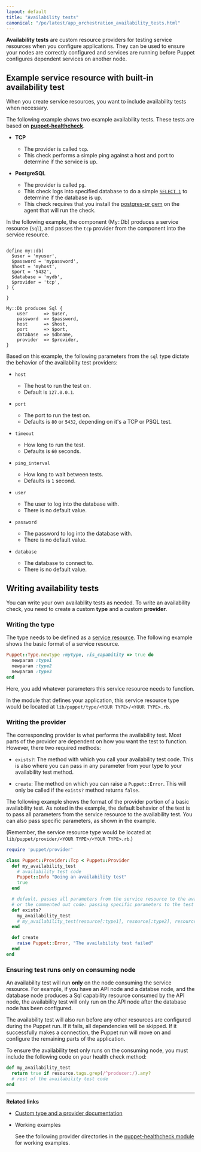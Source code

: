 ```yaml
---
layout: default
title: "Availability tests"
canonical: "/pe/latest/app_orchestration_availability_tests.html"
---
```


**Availability tests** are custom resource providers for testing service resources when you configure applications. They can be used to ensure your nodes are correctly configured and services are running before Puppet configures dependent services on another node. 


## Example service resource with built-in availability test

When you create service resources, you want to include availability tests when necessary.

The following example shows two example availability tests. These tests are based on [**puppet-healthcheck**](https://github.com/puppet-community/puppet-healthcheck).

- **TCP**
   + The provider is called `tcp`.
   + This check performs a simple ping against a host and port to determine if the service is up.

- **PostgreSQL**
   + The provider is called `pg`.
   + This check logs into specified database to do a simple [`SELECT 1`](http://www.postgresql.org/docs/current/static/sql-select.html) to determine if the database is up.
   + This check requires that you install the  [postgres-pr gem](https://rubygems.org/gems/postgres-pr/versions/0.7.0) on  the agent that will run the check.

In the following example, the component (My::Db) produces a service resource (`Sql`), and passes the `tcp` provider from the component into the service resource.

~~~

define my::db(
  $user = 'myuser',
  $password = 'mypassword',
  $host = 'myhost',
  $port = '5432',
  $database = 'mydb',
  $provider = 'tcp',
) {

}

My::Db produces Sql {
    user      => $user,
    password  => $password,
    host      => $host,
    port      => $port,
    database  => $dbname,
    provider  => $provider,
}
~~~

Based on this example, the following parameters from the `sql` type dictate the behavior of the availability test providers:

- `host`
  + The host to run the test on.
  + Default is `127.0.0.1`.

- `port`
  + The port to run the test on.
  + Defaults is `80` or `5432`, depending on it's a TCP or PSQL test.

- `timeout`
  + How long to run the test.
  + Defaults is `60` seconds.

- `ping_interval`
  + How long to wait between tests.
  + Defaults is `1` second.

- `user`
  + The user to log into the database with.
  + There is no default value.

- `password`
  + The password to log into the database with.
  + There is no default value.

- `database`
  + The database to connect to.
  + There is no default value.


## Writing availability tests

You can write your own availability tests as needed. To write an availability check, you need to create a custom **type** and a custom **provider**. 

### Writing the type

The type needs to be defined as a [service resource](app_orchestration_writing_service_resources.html). The following example shows the basic format of a service resource. 

~~~ruby
Puppet::Type.newtype :mytype, :is_capability => true do
  newparam :type1
  newparam :type2
  newparam :type3
end
~~~

Here, you add whatever parameters this service resource needs to function.

In the module that defines your application, this service resource type would be located at `lib/puppet/type/<YOUR TYPE>/<YOUR TYPE>.rb`. 

### Writing the provider

The corresponding provider is what performs the availability test. Most parts of the provider are dependent on how you want the test to function. However, there two required methods:

- `exists?`: The method with which you call your availability test code. This is also where you can pass in any parameter from your type to your availability test method.

- `create`: The method on which you can raise a `Puppet::Error`. This will only be called if the `exists?` method returns `false`.

The following example shows the format of the provider portion of a basic availability test. As noted in the example, the default behavior of the test is to pass all parameters from the service resource to the availability test. You can also pass specific parameters, as shown in the example. 

(Remember, the service resource type would be located at `lib/puppet/provider/<YOUR TYPE>/<YOUR TYPE>.rb`.) 

~~~ruby
require 'puppet/provider'

class Puppet::Provider::Tcp < Puppet::Provider
  def my_availability_test
    # availability test code
    Puppet::Info "Doing an availability test"
    true
  end

  # default, passes all parameters from the service resource to the availability test 
  # or the commented out code: passing specific parameters to the test
  def exists?
    my_availability_test
    # my_availability_test(resource[:type1], resource[:type2], resource[:type3])
  end

  def create
    raise Puppet::Error, "The availability test failed"
  end
end
~~~

### Ensuring test runs only on consuming node

An availability test will run **only** on the node consuming the service resource. For example, if you have an API node and a databse node, and the database node produces a Sql capability resource consumed by the API node, the availability test will only run on the API node after the database node has been configured.

The availability test will also run before any other resources are configured during the Puppet run. If it fails, all dependencies will be skipped. If it successfully makes a connection, the Puppet run will move on and configure the remaining parts of the application.

To ensure the availability test only runs on the consuming node, you must include the following code on your health check method: 

~~~ruby
def my_availability_test
  return true if resource.tags.grep(/^producer:/).any?
  # rest of the availability test code
end
~~~

********

**Related links**

- [Custom type and a provider documentation](/guides/custom_types.html#types-and-providers)

- Working examples

   See the following provider directories in the [puppet-healthcheck module](https://github.com/puppet-community/puppet-healthcheck/tree/master/lib/puppet/provider) for working examples.

